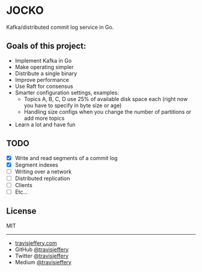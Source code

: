 # JOCKO

Kafka/distributed commit log service in Go.

## Goals of this project:

- Implement Kafka in Go
- Make operating simpler
- Distribute a single binary
- Improve performance
- Use Raft for consensus
- Smarter configuration settings, examples:
  - Topics A, B, C, D use 25% of available disk space each (right now you have to specify in byte size or age)
  - Handling size configs when you change the number of partitions or add more topics
- Learn a lot and have fun

## TODO

- [x] Write and read segments of a commit log
- [x] Segment indexes
- [ ] Writing over a network
- [ ] Distributed replication
- [ ] Clients
- [ ] Etc...

## License

MIT

--- 

- [travisjeffery.com](http://travisjeffery.com)
- GitHub [@travisjeffery](https://github.com/travisjeffery)
- Twitter [@travisjeffery](https://twitter.com/travisjeffery)
- Medium [@travisjeffery](https://medium.com/@travisjeffery)


